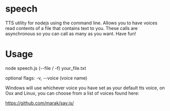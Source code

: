 speech
======

TTS utility for nodejs using the command line. Allows you to have voices read contents of a file that contains text to you. These calls are asynchronous so you can call as many as you want. Have fun!

Usage
======

node speech.js (--file / -f) your_file.txt

optional flags:
-v, --voice (voice name)      

Windows will use whichever voice you have set as your default tts voice, on Osx and Linux, you can choose from a list of voices found here:

https://github.com/marak/say.js/
